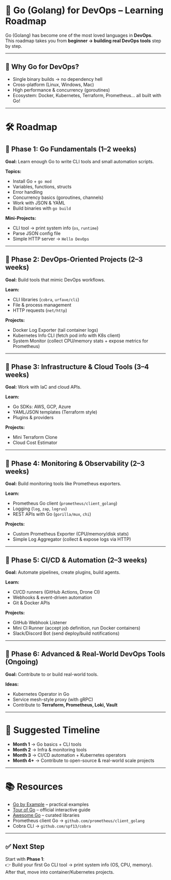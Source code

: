 # 🚀 Go (Golang) for DevOps – Learning Roadmap

Go (Golang) has become one of the most loved languages in **DevOps**.  
This roadmap takes you from **beginner → building real DevOps tools** step by step.

---

## 📌 Why Go for DevOps?
- Single binary builds → no dependency hell
- Cross-platform (Linux, Windows, Mac)
- High performance & concurrency (goroutines)
- Ecosystem: Docker, Kubernetes, Terraform, Prometheus… all built with Go!

---

# 🛠️ Roadmap

## 📍 Phase 1: Go Fundamentals (1–2 weeks)
**Goal:** Learn enough Go to write CLI tools and small automation scripts.  

**Topics:**
- Install Go + `go mod`
- Variables, functions, structs
- Error handling
- Concurrency basics (goroutines, channels)
- Work with JSON & YAML
- Build binaries with `go build`

**Mini-Projects:**
- CLI tool → print system info (`os`, `runtime`)
- Parse JSON config file
- Simple HTTP server → `Hello DevOps`

---

## 📍 Phase 2: DevOps-Oriented Projects (2–3 weeks)
**Goal:** Build tools that mimic DevOps workflows.  

**Learn:**
- CLI libraries (`cobra`, `urfave/cli`)
- File & process management
- HTTP requests (`net/http`)

**Projects:**
- Docker Log Exporter (tail container logs)
- Kubernetes Info CLI (fetch pod info with K8s client)
- System Monitor (collect CPU/memory stats + expose metrics for Prometheus)

---

## 📍 Phase 3: Infrastructure & Cloud Tools (3–4 weeks)
**Goal:** Work with IaC and cloud APIs.  

**Learn:**
- Go SDKs: AWS, GCP, Azure
- YAML/JSON templates (Terraform style)
- Plugins & providers

**Projects:**
- Mini Terraform Clone  
- Cloud Cost Estimator  

---

## 📍 Phase 4: Monitoring & Observability (2–3 weeks)
**Goal:** Build monitoring tools like Prometheus exporters.  

**Learn:**
- Prometheus Go client (`prometheus/client_golang`)
- Logging (`log`, `zap`, `logrus`)
- REST APIs with Go (`gorilla/mux`, `chi`)

**Projects:**
- Custom Prometheus Exporter (CPU/memory/disk stats)  
- Simple Log Aggregator (collect & expose logs via HTTP)  

---

## 📍 Phase 5: CI/CD & Automation (2–3 weeks)
**Goal:** Automate pipelines, create plugins, build agents.  

**Learn:**
- CI/CD runners (GitHub Actions, Drone CI)
- Webhooks & event-driven automation
- Git & Docker APIs

**Projects:**
- GitHub Webhook Listener  
- Mini CI Runner (accept job definition, run Docker containers)  
- Slack/Discord Bot (send deploy/build notifications)  

---

## 📍 Phase 6: Advanced & Real-World DevOps Tools (Ongoing)
**Goal:** Contribute to or build real-world tools.  

**Ideas:**
- Kubernetes Operator in Go  
- Service mesh-style proxy (with gRPC)  
- Contribute to **Terraform, Prometheus, Loki, Vault**  

---

# 📅 Suggested Timeline
- **Month 1** → Go basics + CLI tools  
- **Month 2** → Infra & monitoring tools  
- **Month 3** → CI/CD automation + Kubernetes operators  
- **Month 4+** → Contribute to open-source & real-world scale projects  

---

# 📚 Resources
- [Go by Example](https://gobyexample.com/) – practical examples  
- [Tour of Go](https://go.dev/tour/) – official interactive guide  
- [Awesome Go](https://awesome-go.com/) – curated libraries  
- Prometheus client Go → `github.com/prometheus/client_golang`  
- Cobra CLI → `github.com/spf13/cobra`  

---

## ✅ Next Step
Start with **Phase 1**:  
👉 Build your first Go CLI tool → print system info (OS, CPU, memory).  
After that, move into container/Kubernetes projects.

